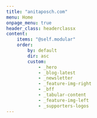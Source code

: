 ```yaml
---
title: "anitaposch.com"
menu: Home
onpage_menu: true
header_class: headerclassx
content:
    items: "@self.modular"
    order:
        by: default
        dir: asc
        custom:
            - _hero
            - _blog-latest
            - _newsletter
            - _feature-img-right
            - _bff
            - _tabular-content
            - _feature-img-left
            - _supporters-logos
---
```

